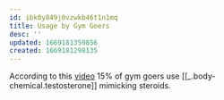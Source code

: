 ```yaml
---
id: ibk0y849j0vzwkb46t1n1mq
title: Usage by Gym Goers
desc: ''
updated: 1669181359856
created: 1669181298135
---
```


According to this [video](https://youtu.be/K2V7YQhsFo4?t=59) 15% of gym goers use [[_.body-chemical.testosterone]] mimicking steroids. 